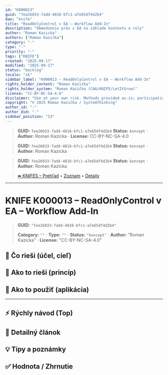 ```yaml
---
id: "K000013"
guid: "fea26033-7add-4816-bfc1-a7e65df4d2b4"
dao: "knife"
title: "ReadOnlyControl v EA – Workflow Add-In"
description: "Obmedzenie práv v EA na základe kontextu a roly"
author: "Roman Kazicka"
authors: ["Roman Kazička"]
category: "-"
type: "-"
priority: "-"
tags: ["KNIFE"]
created: "2025-09-17"
modified: "2025-09-17"
status: "backlog"
locale: "sk"
sidebar_label: "K000013 – ReadOnlyControl v EA – Workflow Add-In"
rights_holder_content: "Roman Kazička"
rights_holder_system: "Roman Kazička (CAA/KNIFE/LetItGrow)"
license: "CC-BY-NC-SA-4.0"
disclaimer: "Use at your own risk. Methods provided as-is; participation is voluntary and context-aware."
copyright: "© 2025 Roman Kazička / SystemThinking"
author_id: "-"
author_did: "-"
sidebar_position: "13"
---
```

<!-- body:start -->

<!-- fm-visible: start -->
> **GUID:** `fea26033-7add-4816-bfc1-a7e65df4d2b4`
> **Status:** `koncept` · **Author:** Roman Kazicka · **License:** CC-BY-NC-SA-4.0
<!-- fm-visible: end -->
<!-- body:start -->

<!-- fm-visible: start -->
> **GUID:** `fea26033-7add-4816-bfc1-a7e65df4d2b4`
> **Status:** `koncept` · **Author:** Roman Kazicka
<!-- fm-visible: end -->
<!-- body:start -->

<!-- fm-visible: start -->
> **GUID:** `fea26033-7add-4816-bfc1-a7e65df4d2b4`
> **Status:** `koncept` · **Author:** Roman Kazicka
<!-- fm-visible: end -->
<!-- body:start -->

<!-- nav:knifes -->
> [⬅ KNIFES – Prehľad](../overview.md) • [Zoznam](../KNIFE_Overview_List.md) • [Detaily](../KNIFE_Overview_Details.md)
---
# KNIFE K000013 – ReadOnlyControl v EA – Workflow Add-In
<!-- fm-visible: start -->

> **GUID:** `"fea26033-7add-4816-bfc1-a7e65df4d2b4"`
>   
> **Category:** `""` · **Type:** `""` · **Status:** `"koncept"` · **Author:** "Roman Kazicka" · **License:** "CC-BY-NC-SA-4.0"
<!-- fm-visible: end -->


## 🎯 Čo rieši (účel, cieľ)

## 🧩 Ako to rieši (princíp)

## 🧪 Ako to použiť (aplikácia)

---

## ⚡ Rýchly návod (Top)

## 📜 Detailný článok

## 💡 Tipy a poznámky

## ✅ Hodnota / Zhrnutie
